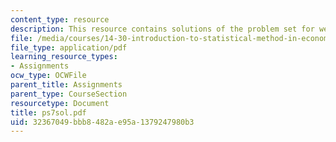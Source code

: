 ```yaml
---
content_type: resource
description: This resource contains solutions of the problem set for week 7.
file: /media/courses/14-30-introduction-to-statistical-method-in-economics-spring-2006/32367049bbb8482ae95a1379247980b3_ps7sol.pdf
file_type: application/pdf
learning_resource_types:
- Assignments
ocw_type: OCWFile
parent_title: Assignments
parent_type: CourseSection
resourcetype: Document
title: ps7sol.pdf
uid: 32367049-bbb8-482a-e95a-1379247980b3
---
```

